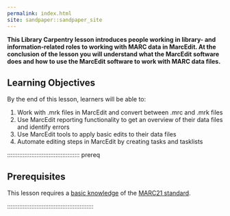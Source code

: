 ```yaml
---
permalink: index.html
site: sandpaper::sandpaper_site
---
```


**This Library Carpentry lesson introduces people working in library- and information-related roles to working with MARC data in MarcEdit. At the conclusion of the lesson you will understand what the MarcEdit software does and how to use the MarcEdit software to work with MARC data files.**


<!-- this is an html comment -->

## Learning Objectives

By the end of this lesson, learners will be able to:

1. Work with .mrk files in MarcEdit and convert between .mrc and .mrk files
2. Use MarcEdit reporting functionality to get an overview of their data files and identify errors
3. Use MarcEdit tools to apply basic edits to their data files
4. Automate editing steps in MarcEdit by creating tasks and tasklists


::::::::::::::::::::::::::::::::::::::::::  prereq

## Prerequisites

This lesson requires a [basic knowledge](https://www.loc.gov/marc/96principl.html) of the [MARC21 standard](https://www.loc.gov/marc/).


::::::::::::::::::::::::::::::::::::::::::::::::::




